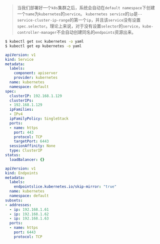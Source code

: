

> 当我们部署好一个`k8s`集群之后，系统会自动在`default namespace`下创建一个`name`为`kubernetes`的`service`。
> `kubernetes service`的`ip`是`--service-cluster-ip-range`的第一个`ip`，并且该`service`没有设置`spec.selector`。理论上来说，对于没有设置`selector`的`service`，`kube-controller-manager`不会自动创建同名的`endpoints`资源出来。

```bash
$ kubectl get svc kubernetes -o yaml
$ kubectl get ep kubernetes -o yaml
```

```yaml
apiVersion: v1
kind: Service
metadata:
  labels:
    component: apiserver
    provider: kubernetes
  name: kubernetes
  namespace: default
spec:
  clusterIP: 192.168.1.129
  clusterIPs:
  - 192.168.1.129
  ipFamilies:
  - IPv4
  ipFamilyPolicy: SingleStack
  ports:
  - name: https
    port: 443
    protocol: TCP
    targetPort: 6443
  sessionAffinity: None
  type: ClusterIP
status:
  loadBalancer: {}
```

```yaml
apiVersion: v1
kind: Endpoints
metadata:
  labels:
    endpointslice.kubernetes.io/skip-mirror: "true"
  name: kubernetes
  namespace: default
subsets:
- addresses:
  - ip: 192.168.1.61
  - ip: 192.168.1.62
  - ip: 192.168.1.63
  ports:
  - name: https
    port: 6443
    protocol: TCP
```